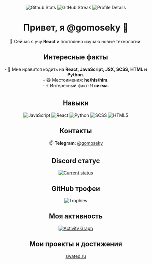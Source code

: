 <p align="center">
  <img src="https://github-readme-stats.vercel.app/api?username=gomoseky&show_icons=true&theme=shadow_red" alt="Github Stats" />
  <img src="https://github-readme-streak-stats.herokuapp.com/?user=gomoseky&theme=shadow_red" alt="GitHub Streak" />
  <img src="https://github-profile-summary-cards.vercel.app/api/cards/profile-details?username=gomoseky&theme=shadow_red" alt="Profile Details" />
</p>

<h1 align="center">Привет, я @gomoseky 👋</h1>

<p align="center">
  🌱 Сейчас я учу <strong>React</strong> и постоянно изучаю новые технологии.
</p>

<h2 align="center">Интересные факты</h2>
<p align="center">
  - 👀 Мне нравится кодить на <strong>React, JavaScript, JSX, SCSS, HTML и Python</strong>. <br>
  - 😄 Местоимения: <strong>he/his/him</strong>. <br>
  - ⚡ Интересный факт: Я <strong>сигма</strong>.
</p>

<h2 align="center">Навыки</h2>
<p align="center">
  <img src="https://img.shields.io/badge/-JavaScript-F7DF1C?style=flat-square&logo=javascript&logoColor=black" alt="JavaScript" />
  <img src="https://img.shields.io/badge/-React-61DAFB?style=flat-square&logo=react&logoColor=black" alt="React" />
  <img src="https://img.shields.io/badge/-Python-3776AB?style=flat-square&logo=python&logoColor=white" alt="Python" />
  <img src="https://img.shields.io/badge/-SCSS-CC6699?style=flat-square&logo=sass&logoColor=white" alt="SCSS" />
  <img src="https://img.shields.io/badge/-HTML5-E34F26?style=flat-square&logo=html5&logoColor=white" alt="HTML5" />
</p>

<h2 align="center">Контакты</h2>
<p align="center">
  📫 <strong>Telegram</strong>: <a href="https://t.me/gomoseky" target="_blank">@gomoseky</a>
</p>

<h2 align="center">Discord статус</h2>
<p align="center">
  <a href="https://discord.com/users/1271365343352328256" target="_blank">
    <img src="https://lanyard.cnrad.dev/api/1271365343352328256" alt="Current status" />
  </a>
</p>

<h2 align="center">GitHub трофеи</h2>
<p align="center">
  <img src="https://github-profile-trophy.vercel.app/?username=gomoseky&theme=algolia&row=1&column=6" alt="Trophies" />
</p>

<h2 align="center">Моя активность</h2>
<p align="center">
  <a href="https://github.com/ashutosh00710/github-readme-activity-graph" target="_blank">
    <img src="https://github-readme-activity-graph.vercel.app/graph?username=gomoseky&theme=dracula" alt="Activity Graph" />
  </a>
</p>

<h2 align="center">Мои проекты и достижения</h2>
<p align="center">
  <a href="https://swated.ru" target="_blank">swated.ru</a>
</p>
